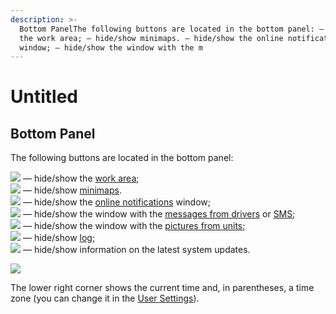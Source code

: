 ```yaml
---
description: >-
  Bottom PanelThe following buttons are located in the bottom panel: — hide/show
  the work area; — hide/show minimaps. — hide/show the online notifications
  window; — hide/show the window with the m
---
```


# Untitled

## Bottom Panel <a id="bottom_panel"></a>

The following buttons are located in the bottom panel:

![](https://docs.wialon.com/en/hosting/_media/icons/hide.png) — hide/show the [work area](https://docs.wialon.com/en/hosting/user/gui/left);  
![](https://docs.wialon.com/en/hosting/_media/icons/view_minimap.png) — hide/show [minimaps](https://docs.wialon.com/en/hosting/user/monitor/minimap).  
[![](https://docs.wialon.com/en/hosting/_media/icons/online.png)](https://docs.wialon.com/en/hosting/_detail/icons/online.png?id=user%3Agui%3Abottom) — hide/show the [online notifications](https://docs.wialon.com/en/hosting/user/notify/notify#online_notifications) window;  
![](https://docs.wialon.com/en/hosting/_media/icons/chat.png) — hide/show the window with the [messages from drivers](https://docs.wialon.com/en/hosting/user/monitor/cmd#chat_with_driver) or [SMS](https://docs.wialon.com/en/hosting/user/tools/sms);  
![](https://docs.wialon.com/en/hosting/_media/icons/pict.png) — hide/show the window with the [pictures from units](https://docs.wialon.com/en/hosting/user/monitor/pics);  
![](https://docs.wialon.com/en/hosting/_media/icons/log.png) — hide/show [log](https://docs.wialon.com/en/hosting/user/gui/log);  
![](https://docs.wialon.com/en/hosting/_media/icons/star.png) — hide/show information on the latest system updates.

![](https://docs.wialon.com/en/hosting/_media/icons/bottom.png)

The lower right corner shows the current time and, in parentheses, a time zone \(you can change it in the [User Settings](https://docs.wialon.com/en/hosting/user/set/general)\).

